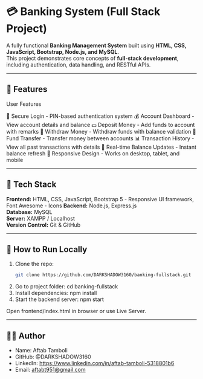 # 💳 Banking System (Full Stack Project)

A fully functional **Banking Management System** built using **HTML, CSS, JavaScript, Bootstrap, Node.js, and MySQL**.  
This project demonstrates core concepts of **full-stack development**, including authentication, data handling, and RESTful APIs.

---

## 🚀 Features

User Features

🔐 Secure Login - PIN-based authentication system
💰 Account Dashboard - View account details and balance
💵 Deposit Money - Add funds to account with remarks
💸 Withdraw Money - Withdraw funds with balance validation
🔄 Fund Transfer - Transfer money between accounts
📊 Transaction History - View all past transactions with details
🔄 Real-time Balance Updates - Instant balance refresh
📱 Responsive Design - Works on desktop, tablet, and mobile

---

## 🧰 Tech Stack

**Frontend:** HTML, CSS, JavaScript, Bootstrap 5 - Responsive UI framework, Font Awesome - Icons
**Backend:** Node.js, Express.js  
**Database:** MySQL  
**Server:** XAMPP / Localhost  
**Version Control:** Git & GitHub

---

## 🧪 How to Run Locally

1. Clone the repo:
   ```bash
   git clone https://github.com/DARKSHADOW3160/banking-fullstack.git
2. Go to project folder: cd banking-fullstack
3. Install dependencies: npm install
4. Start the backend server: npm start

Open frontend/index.html in browser or use Live Server.

---

## 👨‍💻 Author

- Name: Aftab Tamboli 
- GitHub: @DARKSHADOW3160 
- LinkedIn: https://www.linkedin.com/in/aftab-tamboli-5318801b6
- Email: aftabt951@gmail.com
